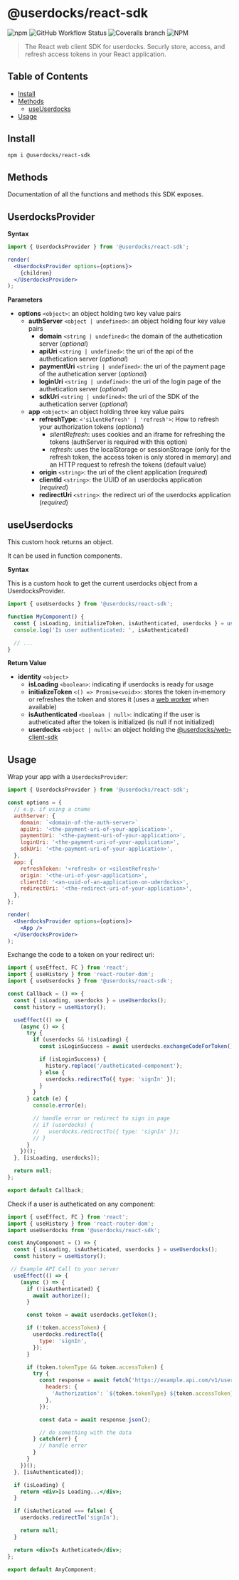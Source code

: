 # **@userdocks/react-sdk**

![npm](https://img.shields.io/npm/v/@userdocks/react-sdk?style=flat-square)
![GitHub Workflow Status](https://img.shields.io/github/workflow/status/userdocks/react-sdk/build?style=flat-square)
![Coveralls branch](https://img.shields.io/coveralls/github/userdocks/react-sdk/main?style=flat-square)
![NPM](https://img.shields.io/npm/l/@userdocks/react-sdk?style=flat-square)

> The React web client SDK for userdocks. Securly store, access, and refresh access tokens in your React application.

## Table of Contents

- [Install](#install)
- [Methods](#methods)
  - [useUserdocks](#useUserdocks)
- [Usage](#usage)

## **Install**

```bash
npm i @userdocks/react-sdk
```

## **Methods**

Documentation of all the functions and methods this SDK exposes.

## **UserdocksProvider**

**Syntax**

```jsx
import { UserdocksProvider } from '@userdocks/react-sdk';

render(
  <UserdocksProvider options={options}>
    {children}
  </UserdocksProvider>
);
```

**Parameters**

- **options** `<object>`: an object holding two key value pairs
  - **authServer** `<object | undefined>`: an object holding four key value pairs
    - **domain** `<string | undefined>`: the domain of the authetication server (_optional_)
    - **apiUri** `<string | undefined>`: the uri of the api of the authetication server (_optional_)
    - **paymentUri** `<string | undefined>`: the uri of the payment page of the authetication server (_optional_)
    - **loginUri** `<string | undefined>`: the uri of the login page of the authetication server (_optional_)
    - **sdkUri** `<string | undefined>`: the uri of the SDK of the authetication server (_optional_)
  - **app** `<object>`: an object holding three key value pairs
    - **refreshType**: `<'silentRefresh' | 'refresh'>`: How to refresh your authorization tokens (_optional_)
      - *silentRefresh*: uses cookies and an iframe for refreshing the tokens (authServer is required with this option)
      - *refresh*: uses the localStorage or sessionStorage (only for the refresh token, the access token is only stored in memory) and an HTTP request to refresh the tokens (default value)
    - **origin** `<string>`: the uri of the client application (_required_)
    - **clientId** `<string>`: the UUID of an userdocks application (_required_)
    - **redirectUri** `<string>`: the redirect uri of the userdocks application (_required_)

## **useUserdocks**

This custom hook returns an object.

It can be used in function components.

**Syntax**

This is a custom hook to get the current userdocks object from a UserdocksProvider.

```js
import { useUserdocks } from '@userdocks/react-sdk';

function MyComponent() {
  const { isLoading, initializeToken, isAuthenticated, userdocks } = useUserdocks();
  console.log('Is user authenticated: ', isAuthenticated)

  // ...
}
```

**Return Value**

- **identity** `<object>`
  - **isLoading** `<boolean>`: indicating if userdocks is ready for usage
  - **initializeToken** `<() => Promise<void>>`: stores the token in-memory or refreshes the token and stores it (uses a [web worker](https://developer.mozilla.org/en-US/docs/Web/API/Web_Workers_API/Using_web_workers) when available)
  - **isAuthenticated** `<boolean | null>`: indicating if the user is autheticated after the token is initialized (is null if not initialized)
  - **userdocks** `<object | null>`: an object holding the [@userdocks/web-client-sdk](https://github.com/userdocks/web-client-sdk#getuserdocks)

## **Usage**

Wrap your app with a `UserdocksProvider`:

```jsx
import { UserdocksProvider } from '@userdocks/react-sdk';

const options = {
  // e.g. if using a cname
  authServer: {
    domain: `<domain-of-the-auth-server>`
    apiUri: '<the-payment-uri-of-your-application>',
    paymentUri: '<the-payment-uri-of-your-application>',
    loginUri: '<the-payment-uri-of-your-application>',
    sdkUri: '<the-payment-uri-of-your-application>',
  },
  app: {
    refreshToken: '<refresh> or <silentRefresh>'
    origin: '<the-uri-of-your-application>',
    clientId: '<an-uuid-of-an-application-on-uderdocks>',
    redirectUri: '<the-redirect-uri-of-your-application>',
  },
};

render(
  <UserdocksProvider options={options}>
    <App />
  </UserdocksProvider>
);
```

Exchange the code to a token on your redirect uri:

```jsx
import { useEffect, FC } from 'react';
import { useHistory } from 'react-router-dom';
import { useUserdocks } from '@userdocks/react-sdk';

const Callback = () => {
  const { isLoading, userdocks } = useUserdocks();
  const history = useHistory();

  useEffect(() => {
    (async () => {
      try {
        if (userdocks && !isLoading) {
          const isLoginSuccess = await userdocks.exchangeCodeForToken();

          if (isLoginSuccess) {
            history.replace('/autheticated-component');
          } else {
            userdocks.redirectTo({ type: 'signIn' });
          }
        }
      } catch (e) {
        console.error(e);

        // handle error or redirect to sign in page
        // if (userdocks) {
        //   userdocks.redirectTo({ type: 'signIn' });
        // }
      }
    })();
  }, [isLoading, userdocks]);

  return null;
};

export default Callback;
```

Check if a user is autheticated on any component:

```jsx
import { useEffect, FC } from 'react';
import { useHistory } from 'react-router-dom';
import useUserdocks from '@userdocks/react-sdk';

const AnyComponent = () => {
  const { isLoading, isAutheticated, userdocks } = useUserdocks();
  const history = useHistory();

 // Example API Call to your server
  useEffect(() => {
    (async () => {
      if (!isAuthenticated) {
        await authorize();
      }

      const token = await userdocks.getToken();

      if (!token.accessToken) {
        userdocks.redirectTo({
          type: 'signIn',
        });
      }

      if (token.tokenType && token.accessToken) {
        try {
          const response = await fetch('https://example.api.com/v1/users', {
            headers: {
              'Authorization': `${token.tokenType} ${token.accessToken}`,
            },
          });

          const data = await response.json();

          // do something with the data
        } catch(err) {
          // handle error
        }
      }
    })();
  }, [isAuthenticated]);

  if (isLoading) {
    return <div>Is Loading...</div>;
  }

  if (isAutheticated === false) {
    userdocks.redirectTo('signIn');

    return null;
  }

  return <div>Is Autheticated</div>;
};

export default AnyComponent;
```
